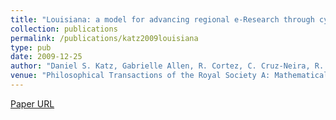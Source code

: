 ```yaml
---
title: "Louisiana: a model for advancing regional e-Research through cyberinfrastructure"
collection: publications
permalink: /publications/katz2009louisiana
type: pub
date: 2009-12-25
author: "Daniel S. Katz, Gabrielle Allen, R. Cortez, C. Cruz-Neira, R. Gottumukkala, Z. D. Greenwood, L. Guice, Shantenu Jha, R. Kolluru, Tevfik Kosar and others"
venue: "Philosophical Transactions of the Royal Society A: Mathematical, Physical and Engineering Sciences"
---
```

[Paper URL](http://rsta.royalsocietypublishing.org/content/367/1897/2459.full.pdf)
